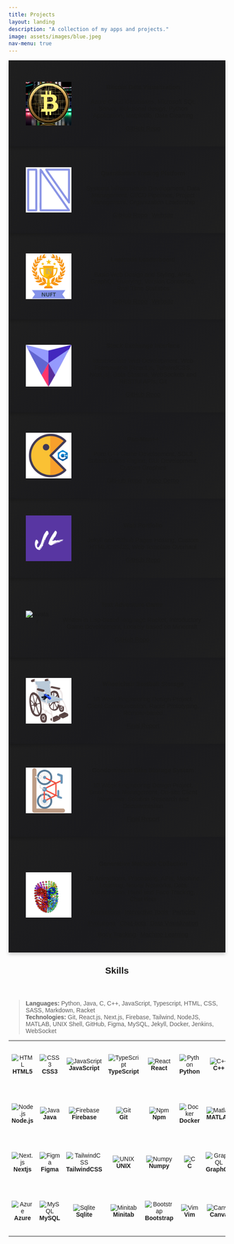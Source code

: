 ```yaml
---
title: Projects
layout: landing
description: "A collection of my apps and projects."
image: assets/images/blue.jpeg
nav-menu: true
---
```


<!-- Main -->
<div id="main">

<!-- One -->
<section id="cards" style="display:flex; flex-wrap:wrap;">

  <div class="card">
    <img src="assets/images/bitcoin.png" alt="Avatar" style="width:25%">
    <div class="card-container">
      <h4><b>Bitcoin Data Visualization</b></h4>
      <p>Azure Cloud Databases, Microsoft SQL Server, Relational design, Python Application, Matplotlib, Data Cleaning</p>
      <div style="display:flex; gap:10px; justify-content:center; flex-wrap:wrap;">
					<a href="https://github.com/Jasonxlu/BitcoinDatabase" target="_blank" class="button fit">GitHub Repo</a>
			</div>
    </div>
  </div>

  <div class="card">
    <img src="assets/images/nuft.png" alt="Avatar" style="width:25%">
    <div class="card-container">
      <h4><b>Quantitative Trading Platform</b></h4>
      <p>Systems Infrastructure Development, Data Management, CI/CD Pipelines, Project Management, Organization Leadership</p>
      <div style="display:flex; gap:10px; justify-content:center; flex-wrap:wrap;">
				<a href="https://github.com/echavemann/NUFT" target="_blank" class="button fit">GitHub Repo</a>
        <!-- <a href="https://nuft.notion.site/nuft/Northwestern-University-FinTech-Club-7aaab23485bb4d55a3032fd87951fb7c" target="_blank" class="button special fit">Notion</a> -->
        <a href="https://northwesternfintech.github.io/" target="_blank" class="button special fit">Website</a>
      </div>
    </div>
  </div>

  <div class="card">
    <img src="assets/images/trophy.png" alt="Avatar" style="width:25%">
    <div class="card-container">
      <h4><b>Leetcode Leaderboard</b></h4>
      <p>Basic Web Design and Styling, APIs, GraphQL Querying, Version Controlled, Real Time Statistics</p>
      <div style="display:flex; gap:10px; justify-content:center; flex-wrap:wrap;">
					<a href="https://github.com/northwesternfintech/LCLeaderboard" target="_blank" class="button fit">GitHub Repo</a>
					<a href="https://lc-leaderboard-eta.vercel.app/" target="_blank" class="button special fit">Website</a>
				</div>
    </div>
  </div>

  <div class="card">
    <img src="assets/images/NUSE.png" alt="Avatar" style="width:25%">
    <div class="card-container">
      <h4><b>Stock Exchange Interface</b></h4>
      <p>Intermediate Web Development, Web Frameworks [React.js, TailwindCSS, Next.js], Data Steams, WebSockets and RESTful APIs, Git</p>
      <div style="display:flex; gap:10px; justify-content:center; flex-wrap:wrap;">
					<a href="https://github.com/northwesternfintech" target="_blank" class="button fit">GitHub Repo</a>
			</div>
    </div>
  </div>

  <div class="card">
    <img src="assets/images/pacman.png" alt="Avatar" style="width:25%">
    <div class="card-container">
      <h4><b>Pac-Man++</b></h4>
      <p>Pure C++ Game Development, SDL2 Subset Game Engine, GUI Development, Custom Graphics</p>
      <div style="display:flex; gap:10px; justify-content:center; flex-wrap:wrap;">
					<a href="https://github.com/Jasonxlu/Pac-Man-PlusPlus" target="_blank" class="button fit">GitHub Repo</a>
					<a href="https://youtu.be/f8vTbcUvP50" target="_blank" class="button special fit">Video Demo</a>
			</div>
    </div>
  </div>

  <div class="card">
    <img src="assets/images/JL.png" alt="Avatar" style="width:25%">
    <div class="card-container">
      <h4><b>Web Portfolio</b></h4>
      <p>Jekyll and Github Pages Hosting, Custom HTML/CSS/JS, Web Template Overhaul</p>
      <div style="display:flex; gap:10px; justify-content:center; flex-wrap:wrap;">
					<a href="https://github.com/Jasonxlu/Jasonxlu.github.io" target="_blank" class="button fit">GitHub Repo</a>
			</div>
    </div>
  </div>

  <div class="card">
    <img src="assets/images/racketlogo.png" alt="Avatar" style="width:25%">
    <div class="card-container">
      <h4><b>Text Adventure Game</b></h4>
      <p>Written in Lisp-based language Racket, Introductory Game Development, Loosely based on Minecraft</p>
      <div style="display:flex; gap:10px; justify-content:center; flex-wrap:wrap;">
					<a href="https://github.com/Jasonxlu/RacketGame" target="_blank" class="button fit">GitHub Repo</a>
			</div>
    </div>
  </div>

  <div class="card">
    <img src="assets/images/wheel-chair.png" alt="Avatar" style="width:25%">
    <div class="card-container">
      <h4><b>Wheelchair Seatbelt Storage</b></h4>
      <p>10 Week Engineering Design Project, Client Communication, Rapid Prototyping, Remote-based</p>
      <div style="display:flex; gap:10px; justify-content:center; flex-wrap:wrap;">
					<a href="https://www.linkedin.com/in/jasonlu230/overlay/1635493821217/single-media-viewer?type=DOCUMENT&profileId=ACoAACWFKxkBNYy40EQ0NrAq1Dk1fVWEgezhFTQ&lipi=urn%3Ali%3Apage%3Ad_flagship3_profile_view_base%3BTm3KpXHsTp2wdT%2BP763syA%3D%3D" target="_blank" class="button fit">Final Report</a>
			</div>
    </div>
  </div>

  <div class="card">
    <img src="assets/images/bike-rack.png" alt="Avatar" style="width:25%">
    <div class="card-container">
      <h4><b>Condominium Bike Storage System</b></h4>
      <p>10 Week Engineering Design Project, Small Team Management, On-site Client Interviews, Solution Research and Documentation</p>
      <div style="display:flex; gap:10px; justify-content:center; flex-wrap:wrap;">
					<a href="https://www.linkedin.com/in/jasonlu230/overlay/experience/1943238299/multiple-media-viewer?profileId=ACoAACWFKxkBNYy40EQ0NrAq1Dk1fVWEgezhFTQ&treasuryMediaId=1635487655487&lipi=urn%3Ali%3Apage%3Ad_flagship3_profile_view_base%3BXCCeocgXRqCnvwBSB%2FbNUw%3D%3D" target="_blank" class="button fit">Final Report</a>
			</div>
    </div>
  </div>

</section>

<section id="cards" style="display:flex; flex-wrap:wrap;">
   <div class="card">
    <img src="assets/images/genmeth.png" alt="Avatar" style="width:25%">
    <div class="card-container">
      <h4><b>Generative Methods Collection</b></h4>
      <p>JS Animations, Processing, APIs, Machine Learning, Neural Networks, Data Visualization, Hand and Face Tracking, Chat Bots</p>
      <div style="display:flex; gap:10px; justify-content:center; flex-wrap:wrap;">
					<a href="https://json-a2.glitch.me" target="_blank" class="button">Animations</a>
          <a href="https://json-a3.glitch.me" target="_blank" class="button">Interactive Tools</a>
          <a href="https://json-a4.glitch.me" target="_blank" class="button">Particles</a>
          <a href="https://json-a5.glitch.me" target="_blank" class="button">Evolutions</a>
          <a href="https://json-a6.glitch.me" target="_blank" class="button">Chat-bots</a>
          <a href="https://json-a7.glitch.me" target="_blank" class="button">Data Visualization</a>
          <a href="https://json-a8.glitch.me" target="_blank" class="button">Body Tracking</a>
          <a href="https://json-a9.glitch.me" target="_blank" class="button">Machine Learning</a>
			</div>
    </div>
  </div>
</section>

<!-- Two -->
<section id="one">
	<div class="inner">
		<header class="major">
			<h2>Skills</h2>
		</header>
		<blockquote> 
		<b>Languages: </b> Python, Java, C, C++, JavaScript, Typescript, HTML, CSS, SASS, Markdown, Racket<br/>
		<b>Technologies: </b>Git, React.js, Next.js, Firebase, Tailwind, NodeJS, MATLAB, UNIX Shell, GitHub, Figma, MySQL, Jekyll, Docker, Jenkins, WebSocket<br/>
		</blockquote>

<table id="tech">
  <tr>
    <td align="center" height="108" width="108">
      <img
        src="https://cdn.jsdelivr.net/gh/devicons/devicon/icons/html5/html5-plain.svg"
        width="48"
        height="48"
        alt="HTML"
      />
      <br /><strong>HTML5</strong>
    </td>
    <td align="center" height="108" width="108">
      <img
        src="https://cdn.jsdelivr.net/gh/devicons/devicon/icons/css3/css3-plain.svg"
        width="48"
        height="48"
        alt="CSS3"
      />
      <br /><strong>CSS3</strong>
    </td>
    <td align="center" height="108" width="108">
      <img
        src="https://cdn.jsdelivr.net/gh/devicons/devicon/icons/javascript/javascript-plain.svg"
        width="48"
        height="48"
        alt="JavaScript"
      />
      <br /><strong>JavaScript</strong>
    </td>
    <td align="center" height="108" width="108">
      <img
        src="https://cdn.jsdelivr.net/gh/devicons/devicon/icons/typescript/typescript-plain.svg"
        width="48"
        height="48"
        alt="TypeScript"
      />
      <br /><strong>TypeScript</strong>
    </td>
    <td align="center" height="108" width="108">
      <img
        src="https://cdn.jsdelivr.net/gh/devicons/devicon/icons/react/react-original.svg"
        width="48"
        height="48"
        alt="React"
      />
      <br /><strong>React</strong>
    </td>
    <td align="center" height="108" width="108">
      <img
        src="https://cdn.jsdelivr.net/gh/devicons/devicon/icons/python/python-original.svg"
        width="48"
        height="48"
        alt="Python"
      />
      <br /><strong>Python</strong>
    </td>
    <td align="center" height="108" width="108">
      <img
        src="https://cdn.jsdelivr.net/gh/devicons/devicon/icons/cplusplus/cplusplus-original.svg"
        width="48"
        height="48"
        alt="C++"
      />
      <br /><strong>C++</strong>
    </td>
   
  </tr>
  <tr>
    <td align="center" height="108" width="108">
      <img
        src="https://cdn.jsdelivr.net/gh/devicons/devicon/icons/nodejs/nodejs-original.svg"
        width="48"
        height="48"
        alt="Node.js"
      />
      <br /><strong>Node.js</strong>
    </td>
    <td align="center" height="108" width="108">
      <img
        src="https://cdn.jsdelivr.net/gh/devicons/devicon/icons/java/java-original.svg"
        width="48"
        height="48"
        alt="Java"
      />
      <br /><strong>Java</strong>
    </td>
    <td align="center" height="108" width="108">
      <img
        src="https://cdn.jsdelivr.net/gh/devicons/devicon/icons/firebase/firebase-plain.svg"
        width="48"
        height="48"
        alt="Firebase"
      />
      <br /><strong>Firebase</strong>
    </td>
    <td align="center" height="108" width="108">
      <img
        src="https://cdn.jsdelivr.net/gh/devicons/devicon/icons/git/git-original.svg"
        width="48"
        height="48"
        alt="Git"
      />
      <br /><strong>Git</strong>
    </td>
    <td align="center" height="108" width="108">
      <img
        src="https://cdn.jsdelivr.net/gh/devicons/devicon/icons/npm/npm-original-wordmark.svg"
        width="48"
        height="48"
        alt="Npm"
      />
      <br /><strong>Npm</strong>
    </td>
    <td align="center" height="108" width="108">
      <img
        src="https://cdn.jsdelivr.net/gh/devicons/devicon/icons/docker/docker-original.svg"
        width="48"
        height="48"
        alt="Docker"
      />
      <br /><strong>Docker</strong>
    </td>
    <td align="center" height="108" width="108">
      <img
        src="https://cdn.jsdelivr.net/gh/devicons/devicon/icons/matlab/matlab-original.svg"
        width="48"
        height="48"
        alt="Matlab"
      />
      <br /><strong>MATLAB</strong>
    </td>
  </tr>

  <tr>
    <td align="center" height="108" width="108">
      <img
        src="https://cdn.jsdelivr.net/gh/devicons/devicon/icons/nextjs/nextjs-original.svg"
        width="48"
        height="48"
        alt="Next.js"
      />
      <br /><strong>Nextjs</strong>
    </td>
    <td align="center" height="108" width="108">
      <img
        src="https://cdn.jsdelivr.net/gh/devicons/devicon/icons/figma/figma-original.svg"
        width="48"
        height="48"
        alt="Figma"
      />
      <br /><strong>Figma</strong>
    </td>
    <td align="center" height="108" width="108">
      <img
        src="https://cdn.jsdelivr.net/gh/devicons/devicon/icons/tailwindcss/tailwindcss-plain.svg"
        width="48"
        height="48"
        alt="TailwindCSS"
      />
      <br /><strong>TailwindCSS</strong>
    </td>
    <td align="center" height="108" width="108">
      <img
        src="https://cdn.jsdelivr.net/gh/devicons/devicon/icons/unix/unix-original.svg"
        width="48"
        height="48"
        alt="UNIX"
      />
      <br /><strong>UNIX</strong>
    </td>
    <td align="center" height="108" width="108">
      <img
        src="https://cdn.jsdelivr.net/gh/devicons/devicon/icons/numpy/numpy-original.svg"
        width="48"
        height="48"
        alt="Numpy"
      />
      <br /><strong>Numpy</strong>
    </td>
    <td align="center" height="108" width="108">
      <img
        src="https://cdn.jsdelivr.net/gh/devicons/devicon/icons/c/c-plain.svg"
        width="48"
        height="48"
        alt="C"
      />
      <br /><strong>C</strong>
    </td>
    <td align="center" height="108" width="108">
      <img
        src="https://cdn.jsdelivr.net/gh/devicons/devicon/icons/graphql/graphql-plain.svg"
        width="48"
        height="48"
        alt="GraphQL"
      />
      <br /><strong>GraphQL</strong>
    </td>
  </tr>
  <tr>
    <td align="center" height="108" width="108">
      <img
        src="https://cdn.jsdelivr.net/gh/devicons/devicon/icons/azure/azure-original.svg"
        width="48"
        height="48"
        alt="Azure"
      />
      <br /><strong>Azure</strong>
    </td>
    <td align="center" height="108" width="108">
      <img
        src="https://cdn.jsdelivr.net/gh/devicons/devicon/icons/mysql/mysql-original.svg"
        width="48"
        height="48"
        alt="MySQL"
      />
      <br /><strong>MySQL</strong>
    </td>
    <td align="center" height="108" width="108">
      <img
        src="https://cdn.jsdelivr.net/gh/devicons/devicon/icons/sqlite/sqlite-original.svg"
        width="48"
        height="48"
        alt="Sqlite"
      />
      <br /><strong>Sqlite</strong>
    </td>
    <td align="center" height="108" width="108">
      <img
        src="https://cdn.jsdelivr.net/gh/devicons/devicon/icons/minitab/minitab-original.svg"
        width="48"
        height="48"
        alt="Minitab"
      />
      <br /><strong>Minitab</strong>
    </td>
    <td align="center" height="108" width="108">
      <img
        src="https://cdn.jsdelivr.net/gh/devicons/devicon/icons/bootstrap/bootstrap-original.svg"
        width="48"
        height="48"
        alt="Bootstrap"
      />
      <br /><strong>Bootstrap</strong>
    </td>
    <td align="center" height="108" width="108">
      <img
        src="https://cdn.jsdelivr.net/gh/devicons/devicon/icons/vim/vim-original.svg"
        width="48"
        height="48"
        alt="Vim"
      />
      <br /><strong>Vim</strong>
    </td>
    <td align="center" height="108" width="108">
      <img
        src="https://cdn.jsdelivr.net/gh/devicons/devicon/icons/canva/canva-original.svg"
        width="48"
        height="48"
        alt="Canva"
      />
      <br /><strong>Canva</strong>
    </td>
  </tr>
</table>
	</div>
</section>

</div>

<style>

  @import url('https://fonts.googleapis.com/css?family=Poppins:400,500,600,700,800,900&display=swap');

.card img {
  margin-right:15px;
}

body {
  font-family: 'Poppins', sans-serif;
}

.card{

  background: linear-gradient(-45deg, #000000e0 0%, #240090 13%, #3D25A7 25%, #4A38B3 38%, #4A38B3 50%, #000000e0 62%, #000000e0 75%, #1a1a1d 87%, #000000e0 100%);;
  background-size: 400% 400%;
  position: relative;
  display: flex;
  justify-content: center;
  align-items: center;
}

.card:hover{
  animation: animate 4.5s ease-in-out infinite;
  z-index:10;
}


@keyframes animate{
  0%{
    background-position: 0 50%;
  }
  50%{
    background-position: 100% 50%;
  }
  100%{
    background-position: 0 50%;
  }
}

	#one {
		/* background-image: url("../assets/images/banner.jpg"); */
	}


  .card {
  /* Add shadows to create the "card" effect */
  box-shadow: 0 4px 8px 0 rgba(0,0,0,0.2);
  transition: 0.3s;
  text-align:center;
  width:50%;
  flex-grow:3;
  padding: 32px 40px;
  }

  /* On mouse-over, add a deeper shadow */
  .card:hover {
    box-shadow: 0 12px 16px 0 rgba(136, 148, 236,0.2);
  }

  /* Add some padding inside the card container */
  .card-container {
    padding: 2px 16px;
  }
</style>

<style>

@media (max-width: 640px) {
#tech {
display: none;
}

.card {
width:100%;
}

.actions {
display:flex;
flex-wrap: wrap;
}

}

</style>
